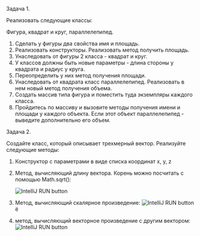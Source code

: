 Задача 1.

Реализовать следующие классы:

Фигура, квадрат и круг, параллелепипед.

1. Сделать у фигуры два свойства имя и площадь.
2. Реализовать конструкторы. Реализовать метод получить площадь.
3. Унаследовать от фигуры 2 класса - квадрат и круг.
4. У классов должны быть новые параметры - длина стороны у квадрата и радиус у круга.
5. Переопределить у них метод получения площади.
6. Унаследовать от квадрата класс параллелепипед. Реализовать в нем новый метод получения объема.
7. Создать массив типа фигура и поместить туда экземпляры каждого класса.
8. Пройдитесь по массиву и вызовите методы получения имени и площади у каждого объекта. Если этот объект параллелепипед - выведите дополнительно его объем.

Задача 2.

Создайте класс, который описывает трехмерный вектор.
Реализуйте следующие методы:

1. Конструктор с параметрами в виде списка координат x, y, z
2. Метод, вычисляющий длину вектора. Корень можно посчитать с помощью Math.sqrt():
   
   ![IntelliJ RUN button](https://habrastorage.org/webt/cx/3t/qr/cx3tqr5qzkmo4hgz0cskrqo17n4.png)

3. Метод, вычисляющий скалярное произведение:
   ![IntelliJ RUN button](https://habrastorage.org/webt/g6/tf/q2/g6tfq2sr3mzrcm8gmslnar8lid0.png)ё
   
4. метод, вычисляющий векторное произведение с другим вектором:
   ![IntelliJ RUN button](https://habrastorage.org/webt/99/40/m9/9940m9zyp9inyfr-w1sy3n59w-0.png)


